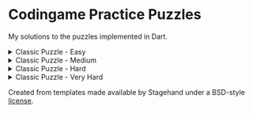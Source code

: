 # Codingame Practice Puzzles
My solutions to the puzzles implemented in Dart.

<details>
<summary>Classic Puzzle - Easy</summary>

- [x] [Onboarding][onboarding]
- [x] [The Descent][the-descent]
- [x] [Power of Thor - Episode 1][power-of-thor-episode-1]
- [x] [Chuck Norris][chuck-norris]
- [x] [MIME Type][mime-type]
- [x] [Horse-racing Duals][horse-racing-duals]
- [x] [Temperatures][temperatures]
- [x] [ASCII Art][ascii-art]
- [ ] [Defibrillators][defibrillators]

</details>

<details>
<summary>Classic Puzzle - Medium</summary>
</details>

<details>
<summary>Classic Puzzle - Hard</summary>
</details>

<details>
<summary>Classic Puzzle - Very Hard</summary>
</details>

Created from templates made available by Stagehand under a BSD-style
[license](https://github.com/dart-lang/stagehand/blob/master/LICENSE).

[onboarding]: https://www.codingame.com/training/easy/onboarding
[the-descent]: https://www.codingame.com/training/easy/the-descent
[power-of-thor-episode-1]: https://www.codingame.com/training/easy/power-of-thor-episode-1
[chuck-norris]: https://www.codingame.com/training/easy/chuck-norris
[mime-type]: https://www.codingame.com/training/easy/mime-type
[horse-racing-duals]: https://www.codingame.com/training/easy/horse-racing-duals
[temperatures]: https://www.codingame.com/training/easy/temperatures
[ascii-art]: https://www.codingame.com/training/easy/ascii-art
[defibrillators]: https://www.codingame.com/training/easy/defibrillators